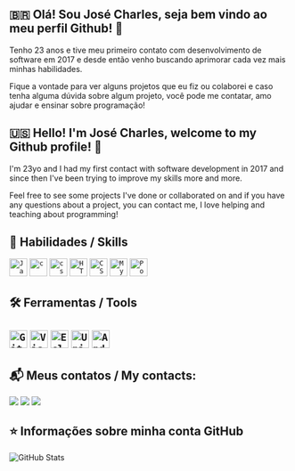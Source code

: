 ## 🇧🇷 Olá! Sou José Charles, seja bem vindo ao meu perfil Github! 👋
Tenho 23 anos e tive meu primeiro contato com desenvolvimento de software em 2017 e desde então venho buscando aprimorar cada vez mais minhas habilidades.

Fique a vontade para ver alguns projetos que eu fiz ou colaborei e caso tenha alguma dúvida sobre algum projeto, você pode me contatar, amo ajudar e ensinar sobre programação!

## 🇺🇸 Hello! I'm José Charles, welcome to my Github profile! 👋
I'm 23yo and I had my first contact with software development in 2017 and since then I've been trying to improve my skills more and more.

Feel free to see some projects I've done or collaborated on and if you have any questions about a project, you can contact me, I love helping and teaching about programming!

## 🚀 Habilidades / Skills
<code><img height="32" src="https://cdn.jsdelivr.net/gh/devicons/devicon/icons/java/java-original-wordmark.svg" alt="Java"/></code>
<code><img height="32" src="https://cdn.iconscout.com/icon/free/png-512/c-programming-569564.png" alt="c"/></code>
<code><img height="32" src="https://cdn.jsdelivr.net/gh/devicons/devicon/icons/csharp/csharp-original.svg" alt="c sharp"/></code>
<code><img height="32" src="https://cdn.jsdelivr.net/gh/devicons/devicon/icons/html5/html5-original.svg" alt="HTML 5"/></code>
<code><img height="32" src="https://cdn.jsdelivr.net/gh/devicons/devicon/icons/css3/css3-original.svg" alt="CSS 3"/></code></code>
<code><img height="32" src="https://cdn.jsdelivr.net/gh/devicons/devicon/icons/mysql/mysql-original.svg" alt="MySQL"/></code>
<code><img height="32" src="https://cdn.jsdelivr.net/gh/devicons/devicon/icons/postgresql/postgresql-original.svg" alt="PostgreSQL"/></code>

## 🛠️ Ferramentas / Tools
<code><img height="32" src="https://cdn.jsdelivr.net/gh/devicons/devicon/icons/git/git-original.svg" alt="Git" /></code>
<code><img height="32" src="https://cdn.jsdelivr.net/gh/devicons/devicon/icons/visualstudio/visualstudio-plain.svg" alt="Visual Studio" /></code>
<code><img height="32" src="https://www.svgrepo.com/show/353685/eclipse-icon.svg" alt="Eclipse" /></code>
<code><img height="32" src="https://cdn.jsdelivr.net/gh/devicons/devicon/icons/unity/unity-original.svg" alt="Unity" /></code>
<code><img height="32" src="https://cdn.jsdelivr.net/gh/devicons/devicon/icons/androidstudio/androidstudio-original.svg" alt="Android Studio" /></code>
---

## 📬 Meus contatos / My contacts:

<div>
<a href="https://instagram.com/charles_almeida_jr" target="_blank"><img loading="lazy" src="https://img.shields.io/badge/-Instagram-%23E4405F?style=for-the-badge&logo=instagram&logoColor=white" target="_blank"></a>
<a href = "mailto:jcharlesf.almeida@gmail.com"><img loading="lazy" src="https://img.shields.io/badge/Gmail-D14836?style=for-the-badge&logo=gmail&logoColor=white" target="_blank"></a>
<a href="https://www.linkedin.com/in/josecharlesfajunior" target="_blank"><img loading="lazy" src="https://img.shields.io/badge/-LinkedIn-%230077B5?style=for-the-badge&logo=linkedin&logoColor=white" target="_blank"></a>   
</div>

## ⭐ Informações sobre minha conta GitHub

![GitHub Stats](https://github-readme-stats.vercel.app/api?username=CharlesAlmeidaJr&show_icons=true)
<!--
**CharlesAlmeidaJr/CharlesAlmeidaJr** is a ✨ _special_ ✨ repository because its `README.md` (this file) appears on your GitHub profile.

Here are some ideas to get you started:

- 🔭 I’m currently working on ...
- 🌱 I’m currently learning ...
- 👯 I’m looking to collaborate on ...
- 🤔 I’m looking for help with ...
- 💬 Ask me about ...
- 📫 How to reach me: ...
- 😄 Pronouns: ...
- ⚡ Fun fact: ...
-->
